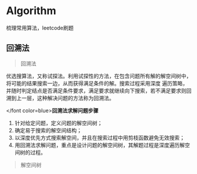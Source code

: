 # Algorithm
梳理常用算法，leetcode刷题

## 回溯法
> 回溯法

优选搜算法，又称试探法。利用试探性的方法，在包含问题所有解的解空间树中，将可能的结果搜索一边，从而获得满足条件的解。搜索过程采用深度 遍历策略，并随时判定结点是否满足条件要求，满足要求就继续向下搜索，若不满足要求则回溯到上一层，这种解决问题的方法称为回溯法。

</font color=blue>**回溯法求解问题步骤**</font>

1. 针对给定问题，定义问题的解空间树；
2. 确定易于搜索的解空间结构；
3. 以深度优先方式搜索解空间，并且在搜索过程中用剪枝函数避免无效搜索；
4. 用回溯法求解问题，重点是设计问题的解空间树，其解题过程是深度遍历解空间树的过程。

> 解空间树
